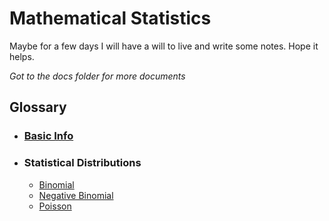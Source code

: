 # Mathematical Statistics
Maybe for a few days I will have a will to live and write some notes. Hope it helps.

_Got to the docs folder for more documents_

## Glossary

- ### [Basic Info](./docs/BasicInfo.md)
- ### Statistical Distributions
  - [Binomial](./docs/distributions/Binomail.md)
  - [Negative Binomial](./docs/distributions/NBinomial.md)
  - [Poisson](./docs/distributions/Poisson.md)


